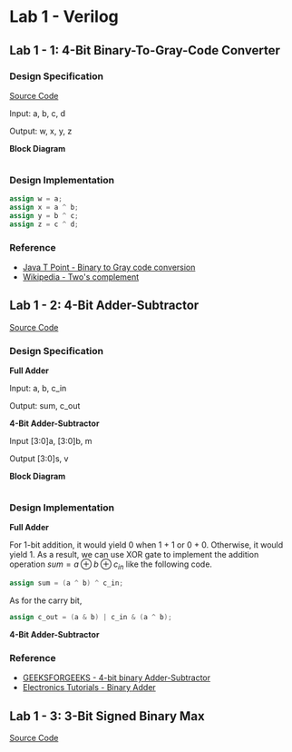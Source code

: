 # Lab 1 - Verilog

## Lab 1 - 1: 4-Bit Binary-To-Gray-Code Converter

### Design Specification

[Source Code](./lab1_1/)

Input: a, b, c, d

Output: w, x, y, z

**Block Diagram**

![]()


### Design Implementation

```verilog
assign w = a;
assign x = a ^ b;
assign y = b ^ c;
assign z = c ^ d;
```

### Reference

- [Java T Point - Binary to Gray code conversion](https://www.javatpoint.com/)
- [Wikipedia - Two's complement](https://en.wikipedia.org/wiki/Two%27s_complement)

## Lab 1 - 2: 4-Bit Adder-Subtractor

[Source Code](./lab1_2/)

### Design Specification

**Full Adder**

Input: a, b, c_in

Output: sum, c_out

**4-Bit Adder-Subtractor**

Input [3:0]a, [3:0]b, m

Output [3:0]s, v

**Block Diagram**

![]()

### Design Implementation

**Full Adder**

For 1-bit addition, it would yield 0 when 1 + 1 or 0 + 0. Otherwise, it would yield 1. As a result, we can use XOR gate to implement the addition operation $sum = a \oplus b \oplus c_{in}$ like the following code.

```verilog
assign sum = (a ^ b) ^ c_in;
```

As for the carry bit, 

```verilog
assign c_out = (a & b) | c_in & (a ^ b);
```

**4-Bit Adder-Subtractor**

### Reference

- [GEEKSFORGEEKS - 4-bit binary Adder-Subtractor](https://www.geeksforgeeks.org/4-bit-binary-adder-subtractor/amp/)
- [Electronics Tutorials - Binary Adder](https://www.electronics-tutorials.ws/combination/comb_7.html)

## Lab 1 - 3: 3-Bit Signed Binary Max

[Source Code](./lab1_3/)
